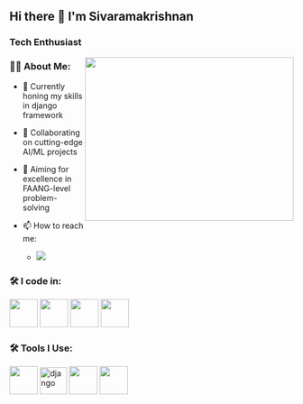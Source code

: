 ## Hi there 👋 I'm Sivaramakrishnan

### Tech Enthusiast
<img align="right" width="370" height="290" src="https://i.pinimg.com/originals/47/f0/34/47f0342cec72b800463bf003eac1257e.gif">

### 👨‍💻 About Me:
- 🌱 Currently honing my skills in django framework
- 🚀 Collaborating on cutting-edge AI/ML projects
- 🎯 Aiming for excellence in FAANG-level problem-solving

- 📫 How to reach me: 
  - [<img src="https://img.shields.io/badge/LinkedIn-0077B5?style=for-the-badge&logo=linkedin&logoColor=white" />](www.linkedin.com/in/sivaramakrishnan-s06)

### 🛠 I code in:
<img height="50" width="50" src="https://img.icons8.com/color/48/000000/python.png" /> <img height="50" width="50" src="https://img.icons8.com/color/48/000000/java-coffee-cup-logo.png" /> <img height="50" width="50"  src="https://img.icons8.com/color/48/000000/mysql-logo.png" /> <img height="50" width="50" src="https://img.icons8.com/color/48/000000/tensorflow.png" />


### 🛠 Tools I Use:
<img height="50" width="50" src="https://img.icons8.com/color/48/000000/visual-studio-code-2019.png"/> <img width="48" height="48" src="https://img.icons8.com/color/48/django.png" alt="django"/> <img height="50" width="50" src="https://img.icons8.com/color/50/000000/git.png"/> <img height="50" width="50" src="https://img.icons8.com/color/48/000000/microsoft-excel-2019.png"/>
